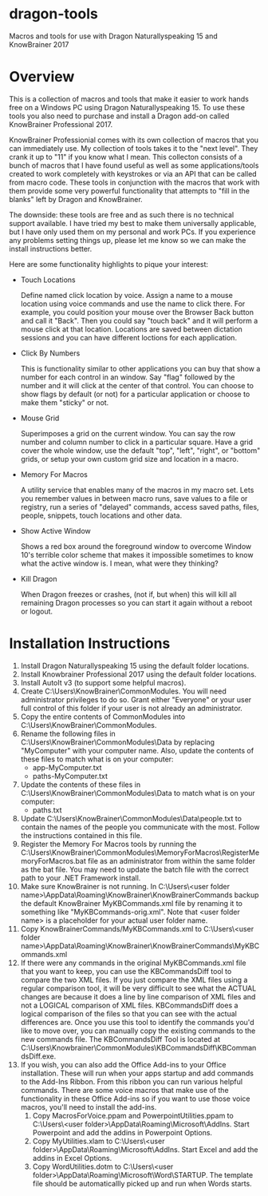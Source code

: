 # dragon-tools
Macros and tools for use with Dragon Naturallyspeaking 15 and KnowBrainer 2017

<h1>Overview</h1>
<p>
This is a collection of macros and tools that make it easier to work hands free on a Windows PC using Dragon Naturallyspeaking 15.  To use these tools you also need to purchase and install a Dragon add-on called KnowBrainer Professional 2017.
</p>
<p>
KnowBrainer Professionial comes with its own collection of macros that you can immediately use.  My collection of tools takes it to the "next level".  They crank it up to "11" if you know what I mean.  This collecton consists of a bunch of macros that I have found useful as well as some applications/tools created to work completely with keystrokes or via an API that can be called from macro code.  These tools in conjunction with the macros that work with them provide some very powerful functionality that attempts to "fill in the blanks" left by Dragon and KnowBrainer.
</p>
<p>
The downside:  these tools are free and as such there is no technical support available.  I have tried my best to make them universally applicable, but I have only used them on my personal and work PCs.  If you experience any problems setting things up, please let me know so we can make the install instructions better.
</p>
<p>
Here are some functionality highlights to pique your interest:
<ul>
	<li>Touch Locations</li>
		<P>Define named click location by voice.  Assign a name to a mouse location using voice commands and use the name to click there.  For example, you could position your mouse over the Browser Back button and call it "Back".  Then you could say "touch back" and it will perform a mouse click at that location.  Locations are saved between dictation sessions and you can have different loctions for each application.</p>
	<li>Click By Numbers</li>
		<p>This is functionality similar to other applications you can buy that show a number for each control in an window.  Say "flag" followed by the number and it will click at the center of that control.  You can choose to show flags by default (or not) for a particular application or choose to make them "sticky" or not.</p>
	<li>Mouse Grid</li>
		<p>Superimposes a grid on the current window.  You can say the row number and column number to click in a particular square.  Have a grid cover the whole window, use the default "top", "left", "right", or "bottom" grids, or setup your own custom grid size and location in a macro.</p>
	<li>Memory For Macros</li>
		<p>A utility service that enables many of the macros in my macro set.  Lets you remember values in between macro runs, save values to a file or registry, run a series of "delayed" commands, access saved paths, files, people, snippets, touch locations and other data.</p>
	<li>Show Active Window</li>
		<p>Shows a red box around the foreground window to overcome Window 10's terrible color scheme that makes it impossible sometimes to know what the active window is.  I mean, what were they thinking?</p>
	<li>Kill Dragon</li>
		<p>When Dragon freezes or crashes, (not if, but when) this will kill all remaining Dragon processes so you can start it again without a reboot or logout.</p>
</ul>
</p>

<h1>Installation Instructions</h1>
<p>
<ol>
	<li>Install Dragon Naturallyspeaking 15 using the default folder locations.</li>
	<li>Install Knowbrainer Professional 2017 using the default folder locations.</li>
	<li>Install AutoIt v3 (to support some helpful macros).</li>
	<li>Create C:\Users\KnowBrainer\CommonModules.  You will need administrator privileges to do so.  Grant either "Everyone" or your user full control of this folder if your user is not already an administrator.</li>
	<li>Copy the entire contents of CommonModules into C:\Users\KnowBrainer\CommonModules.</li>
	<li>Rename the following files in C:\Users\KnowBrainer\CommonModules\Data by replacing "MyComputer" with your computer name.  Also, update the contents of these files to match what is on your computer:
	<ul>
		<li>app-MyComputer.txt </li>
		<li>paths-MyComputer.txt </li>
	</ul>
	</li>
	<li>Update the contents of these files in C:\Users\KnowBrainer\CommonModules\Data to match what is on your computer:
	<ul>
		<li>paths.txt</li>
	</ul>
	</li>
	<li>Update C:\Users\KnowBrainer\CommonModules\Data\people.txt to contain the names of the people you communicate with the most.  Follow the instructions contained in this file.</li>
	<li>Register the Memory For Macros tools by running the C:\Users\KnowBrainer\CommonModules\MemoryForMacros\RegisterMemoryForMacros.bat file as an administrator from within the same folder as the bat file.  You may need to update the batch file with the correct path to your .NET Framework install.</li>
	<li>Make sure KnowBrainer is not running.  In C:\Users\&lt;user folder name&gt;\AppData\Roaming\KnowBrainer\KnowBrainerCommands backup the default KnowBrainer MyKBCommands.xml file by renaming it to something like "MyKBCommands-orig.xml".  Note that &lt;user folder name&gt; is a placeholder for your actual user folder name.</li>
	<li>Copy KnowBrainerCommands/MyKBCommands.xml to C:\Users\&lt;user folder name&gt;\AppData\Roaming\KnowBrainer\KnowBrainerCommands\MyKBCommands.xml</li>
	<li>If there were any commands in the original MyKBCommands.xml file that you want to keep, you can use the KBCommandsDiff tool to compare the two XML files. If you just compare the XML files using a regular comparison tool, it will be very difficult to see what the ACTUAL changes are because it does a line by line comparison of XML files and not a  LOGICAL comparison of XML files. KBCommandsDiff does a logical comparison of the files so that you can see with the actual differences are. Once you use this tool to identify the commands you'd like to move over, you can manually copy the existing commands to the new commands file.   The KBCommandsDiff Tool is located at C:\Users\Knowbrainer\CommonModules\KBCommandsDiff\KBCommandsDiff.exe.</li>
	<li>If you wish, you can also add the Office Add-ins to your Office installation.  These will run when your apps startup and add commands to the Add-Ins Ribbon.  From this ribbon you can run various helpful commands.  There are some voice macros that make use of the functionality in these Office Add-ins so if you want to use those voice macros, you'll need to install the add-ins.
		<ol>
			<li>Copy MacrosForVoice.ppam and PowerpointUtilities.ppam to C:\Users\&lt;user folder&gt;\AppData\Roaming\Microsoft\AddIns.  Start Powerpoint and add the addins in Powerpoint Options.</li>
			<li>Copy MyUtilities.xlam to C:\Users\&lt;user folder&gt;\AppData\Roaming\Microsoft\AddIns.  Start Excel and add the addins in Excel Options.</li>
			<li>Copy WordUtilities.dotm to C:\Users\&lt;user folder&gt;\AppData\Roaming\Microsoft\Word\STARTUP.  The template file should be automaticallly picked up and run when Words starts.</li>
		</ol>
	</li>
</ol>
</p>
